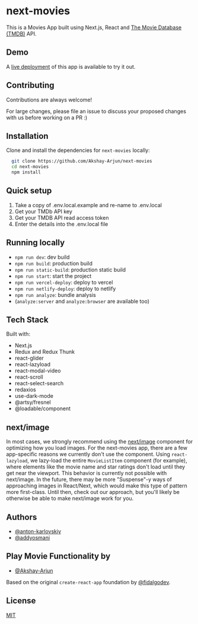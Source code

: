 
# next-movies

This is a Movies App built using Next.js, React and [The Movie Database (TMDB)](https://www.themoviedb.org/) API. 

## Demo

A [live deployment](https://plays-movies.vercel.app) of this app is available to try it out.

## Contributing

Contributions are always welcome! 

For large changes, please file an issue to discuss your proposed changes with us before working on a PR :)

## Installation 

Clone and install the dependencies for `next-movies` locally:

```bash 
  git clone https://github.com/Akshay-Arjun/next-movies
  cd next-movies 
  npm install
```

## Quick setup

1. Take a copy of .env.local.example and re-name to .env.local
2. Get your TMDb API key
3. Get your TMDB API read access token
4. Enter the details into the .env.local file
    
## Running locally

* `npm run dev`: dev build
* `npm run build`: production build
* `npm run static-build`: production static build
* `npm run start`: start the project
* `npm run vercel-deploy`: deploy to vercel
* `npm run netlify-deploy`: deploy to netlify 
* `npm run analyze`: bundle analysis 
* (`analyze:server` and `analyze:browser` are available too)

## Tech Stack

Built with:

* Next.js
* Redux and Redux Thunk
* react-glider
* react-lazyload
* react-modal-video
* react-scroll
* react-select-search
* redaxios
* use-dark-mode
* @artsy/fresnel
* @loadable/component

## next/image

In most cases, we strongly recommend using the [next/image](https://nextjs.org/docs/api-reference/next/image) component for optimizing how you load images. For the next-movies app, there are a few app-specific reasons we currently don't use the component. Using `react-lazyload`, we lazy-load the entire `MovieListItem` component (for example), where elements like the movie name and star ratings don't load until they get near the viewport. This behavior is currently not possible with next/image. In the future, there may be more "Suspense"-y ways of approaching images in React/Next, which would make this type of pattern more first-class. Until then, check out our approach, but you'll likely be otherwise be able to make next/image work for you.
  
  
## Authors

- [@anton-karlovskiy](https://github.com/anton-karlovskiy)
- [@addyosmani](https://github.com/addyosmani)

## Play Movie Functionality by
- [@Akshay-Arjun](https://github.com/Akshay-Arjun)
  
Based on the original `create-react-app` foundation by [@fidalgodev](https://github.com/fidalgodev/movie-library-react).

## License

[MIT](https://choosealicense.com/licenses/mit/)
